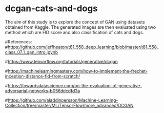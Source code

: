 # dcgan-cats-and-dogs
The aim of this study is to explore the concept of GAN using datasets obtained from Kaggle. The generated images are then evaluated using two method which are FID score and also classification of cats and dogs.

#References:
#https://github.com/jeffheaton/t81_558_deep_learning/blob/master/t81_558_class_07_1_gan_intro.ipynb

#https://www.tensorflow.org/tutorials/generative/dcgan

#https://machinelearningmastery.com/how-to-implement-the-frechet-inception-distance-fid-from-scratch/

#https://towardsdatascience.com/on-the-evaluation-of-generative-adversarial-networks-b056ddcdfd3a

#https://github.com/aladdinpersson/Machine-Learning-Collection/tree/master/ML/TensorFlow/more_advanced/DCGAN
